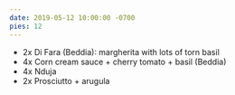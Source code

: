 ```yaml
---
date: 2019-05-12 10:00:00 -0700
pies: 12
---
```

- 2x Di Fara (Beddia):  margherita with lots of torn basil
- 4x Corn cream sauce + cherry tomato + basil (Beddia)
- 4x Nduja
- 2x Prosciutto + arugula
